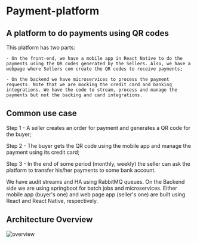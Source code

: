 # Payment-platform
## A platform to do payments using QR codes

This platform has two parts:

    - On the front-end, we have a mobile app in React Native to do the payments using the QR codes generated by the Sellers. Also, we have a webpage where Sellers com create the QR codes to receive payments;
    
    - On the backend we have microservices to process the payment requests. Note that we are mocking the credit card and banking integrations. We have the code to stream, process and manage the payments but not the backing and card integrations.

## Common use case

Step 1 - A seller creates an order for payment and generates a QR code for the buyer;

<Add image here>

Step 2 - The buyer gets the QR code using the mobile app and manage the payment using its credit card;

<Add image here>

Step 3 - In the end of some period (monthly, weekly) the seller can ask the platform to transfer his/her payments to some bank account.

<Add image here>

We have audit streams and HA using RabbitMQ queues. On the Backend side we are using springboot for batch jobs and microservices. Either mobile app (buyer's one) and web page app (seller's one) are built using React and React Native, respectively.

## Architecture Overview

![overview](https://raw.githubusercontent.com/joseteodoro/payment-platform/master/docs/solution-architecture.png)
